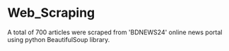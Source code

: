 # Web_Scraping
A total of 700 articles were scraped from 'BDNEWS24' online news portal using python BeautifulSoup library.
